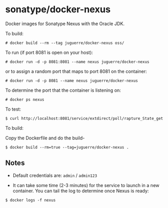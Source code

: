 # sonatype/docker-nexus

Docker images for Sonatype Nexus with the Oracle JDK.

To build:
```
# docker build --rm --tag juguerre/docker-nexus oss/

```

To run (if port 8081 is open on your host):

```
# docker run -d -p 8081:8081 --name nexus juguerre/docker-nexus
```

or to assign a random port that maps to port 8081 on the container:

```
# docker run -d -p 8081 --name nexus juguerre/docker-nexus
```

To determine the port that the container is listening on:

```
# docker ps nexus
```

To test:

```
$ curl http://localhost:8081/service/extdirect/poll/rapture_State_get
```

To build:

Copy the Dockerfile and do the build-

```
$ docker build --rm=true --tag=juguerre/docker-nexus .
```


## Notes

* Default credentials are: `admin` / `admin123`

* It can take some time (2-3 minutes) for the service to launch in a
new container.  You can tail the log to determine once Nexus is ready:

```
$ docker logs -f nexus
```

